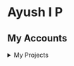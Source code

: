 
<html lang="en">
<head>
<meta charset = "UTF-8">
<title> Start</title>
</head>
<body>
	<h1>Ayush I P</h1>
<h2>My Accounts</h2>
<nav>
	<link href="https://stackpath.bootstrapcdn.com/font-awesome/4.7.0/css/font-awesome.min.css" rel="stylesheet" />
<div class="wrapper">
      <a href="http://www.facebook.com/profile.php?id=100007890199391"><i class="fa fa-3x fa-facebook-square"></i></a>
      <a href="https://www.youtube.com/channel/UCUODf80478C_AX0Tn6xEuRw"><i class="fa fa-3x fa-youtube-play" style="color:red"></i></a>
      <a href="http://www.instagram.com/ipayush"><i class="fa fa-3x fa-instagram instagram"></i></a>
      <a href="https://www.linkedin.com/in/ayush-i-p-1b1071190/"><i class="fa fa-3x fa-linkedin-square" style="color:#0e76a8"></i></a>
</div>
</nav>
<style>
.wrapper {
  justify-content: center;
  align-items: center;
}

.wrapper i {
  padding: 10px;
  text-shadow: 0px 6px 8px rgba(0, 0, 0, 0.3);
  transition: all ease-in-out 150ms;
}

.wrapper a:nth-child(1) {
  color: #3b5998
}

.wrapper a:nth-child(2) {
  color: #1DA1F2;
}

.wrapper a:nth-child(3) {
  color: black;
}

.wrapper i:hover {
  margin-top: -3px;
  text-shadow: 0px 14px 10px rgba(0, 0, 0, 0.4);
}

.fa-instagram {
  color: transparent;
  background: -webkit-radial-gradient(30% 107%, circle, #fdf497 0%, #fdf497 5%, #fd5949 45%, #d6249f 60%, #285AEB 90%);
  background: -o-radial-gradient(30% 107%, circle, #fdf497 0%, #fdf497 5%, #fd5949 45%, #d6249f 60%, #285AEB 90%);
  background: radial-gradient(circle at 30% 107%, #fdf497 0%, #fdf497 5%, #fd5949 45%, #d6249f 60%, #285AEB 90%);
  background: -webkit-radial-gradient(circle at 30% 107%, #fdf497 0%, #fdf497 5%, #fd5949 45%, #d6249f 60%, #285AEB 90%);
  background-clip: text;
  -webkit-background-clip: text;
}
</style>
<section>
	<details>
		<summary>My Projects</summary>
		<nav>
			<a href="https://drive.google.com/file/d/1Rcq0GQK0zFCPqOlxcbf2Jd3rXN8OulW9/view?usp=sharing"><h3>Quad Squad</h3></a>
			<ul>
				<li>Summer project under Science and Technology council 2018-19.</li>
				<li>Full assembly of quad copter.</li>
				<li>Also spent few days in first learning the flying of quad copter in simulator using RealFlight Simulator.</li>
				<li>Implementing different types of flight modes after assembling the quad copter.</li>
			</ul>
		</nav>
		<nav>
			<a href="https://github.com/ipayush/ipayush.github.io/blob/master/skyfi"><h3>Handwritten Digits Recognition</h3></a>
			<ul>
				<li>Used Tensor Flow and Keras Library to obtain the handwritten digits dataset (MNIST).</li>
				<li>Trained and tested the model using neural network in deep learning.</li>
				<li>Computed the accuracy of trained model over testing data and then made prediction of model.</li>
				<li>Did the visualization of predicted labels and compared with corrected labels.</li>
			</ul>
		</nav>
		<nav>
			<a href="https://drive.google.com/file/d/1TGn6f5k3ZMQGptE4Mw2Lg7PlucrBxToi/view?usp=sharing"><h3>Box Transport Machine</h3></a>
				<ul>
					<li>Designed and fabricated a prototype of machine which transports boxes.</li>
					<li>Experienced using various modern manufacturing processes such as Welding, Brazing, Molding, Drilling, etc.</li>
				</ul>
			</nav>
			<nav>
				<a href="https://docs.google.com/document/d/1VP24vVBHLhR_EHNR-MycOTJ-134kAw0o-WTsrnjL7EI/edit?usp=sharing"><h3>Arch Bridge Analysis</h3></a>
				<ul>
					<li>Arch bridge analysis in SAP2000 with live loads comparing Experimental data and Analytical data.</li>
					<li>Comparing superposition of live loads on Experimental data versus Analytical data.</li>
					<li>To appreciate the difference between real structure and the models used in engineering practice.</li>
				</ul>
			</nav>
		</details>
	</section>
</body>
</html>
